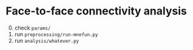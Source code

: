 # Face-to-face connectivity analysis

0. check `params/`
1. run `preprocessing/run-mnefun.py`
2. run `analysis/whatever.py`
